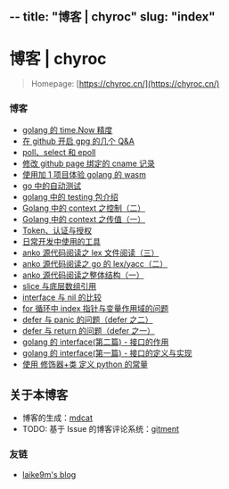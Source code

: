 --
title: "博客 | chyroc"
slug: "index"
--
# 博客 | chyroc

> Homepage: [https://chyroc.cn/](https://chyroc.cn/)

### 博客

- [golang 的 time.Now 精度](./posts/2019.03.03-golang-time-now-precision.md)
- [在 github 开启 gpg 的几个 Q&A](./posts/2018.07.25-github-commit-with-gpg.md)
- [poll、select 和 epoll](./posts/2018.07.23-poll-select-epoll.md)
- [修改 github page 绑定的 cname 记录](./posts/2018.06.26-modify-github-page-binding-cname-record.md)
- [使用加 1 项目体验 golang 的 wasm](./posts/2018.06.20-use-plus-one-to-experience-golang-wasm.md)
- [go 中的自动测试](./posts/2018.05.18-go-auto-test.md)
- [golang 中的 testing 包介绍](./posts/2018.05.15-go-test-introduction.md)
- [Golang 中的 context 之控制（二）](./posts/2018.05.04-golang-context-ii.md)
- [Golang 中的 context 之传值（一）](./posts/2018.04.29-golang-context-i.md)
- [Token、认证与授权](./posts/2018.04.08-token-authentication-authorization.md)
- [日常开发中使用的工具](./posts/2018.03.26-dev-tools.md)
- [anko 源代码阅读之 lex 文件阅读（三）](./posts/2018.03.23-read-anko-3.md)
- [anko 源代码阅读之 go 的 lex/yacc（二）](./posts/2018.03.21-read-anko-2.md)
- [anko 源代码阅读之整体结构（一）](./posts/2018.03.20-read-anko-1.md)
- [slice 与底层数组引用](./posts/2018.01.25.subslice-grow.md)
- [interface 与 nil 的比较](./posts/2018.01.25-interface-and-nil-comparison.md)
- [for 循环中 index 指针与变量作用域的问题](./posts/2018.01.25-index-pointer-and-variable-scope-in-a-for-loop.md)
- [defer 与 panic 的问题（defer 之二）](./posts/2018.01.25-defer-2-panic.md)
- [defer 与 return 的问题（defer 之一）](./posts/2018.01.25-defer-1-return.md)
- [golang 的 interface(第二篇) - 接口的作用](./posts/2017.08.04-golang-interface-ii.md)
- [golang 的 interface(第一篇) - 接口的定义与实现](./posts/2017.08.03-golang-interface-i.md)
- [使用 修饰器+类 定义 python 的常量](./posts/2017.07.31-decorator-and-class-to-define-python-constants.md)


## 关于本博客

* 博客的生成：[mdcat](https://github.com/chyroc/mdcat)
* TODO: 基于 Issue 的博客评论系统：[gitment](https://github.com/imsun/gitment)

### 友链

- [laike9m's blog](https://laike9m.com/)
